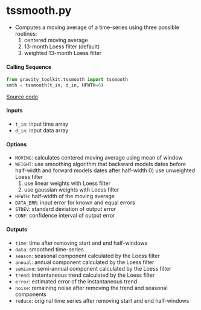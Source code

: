tssmooth.py
===========

 - Computes a moving average of a time-series using three possible routines:
   1) centered moving average
   2) 13-month Loess filter (default)
   3) weighted 13-month Loess filter

#### Calling Sequence
```python
from gravity_toolkit.tssmooth import tssmooth
smth = tssmooth(t_in, d_in, HFWTH=6)
```
[Source code](https://github.com/tsutterley/read-GRACE-harmonics/blob/main/gravity_toolkit/tssmooth.py)

#### Inputs
 - `t_in`: input time array
 - `d_in`: input data array

#### Options
 - `MOVING`: calculates centered moving average using mean of window
 - `WEIGHT`: use smoothing algorithm that backward models dates before half-width and forward models dates after half-width
   0) use unweighted Loess filter
   1) use linear weights with Loess filter
   2) use gaussian weights with Loess filter
 - `HFWTH`: half-width of the moving average
 - `DATA_ERR`: input error for known and equal errors
 - `STDEV`: standard deviation of output error
 - `CONF`: confidence interval of output error

#### Outputs
 - `time`: time after removing start and end half-windows
 - `data`: smoothed time-series
 - `season`: seasonal component calculated by the Loess filter
 - `annual`: annual component calculated by the Loess filter
 - `semiann`: semi-annual component calculated by the Loess filter
 - `trend`: instantaneous trend calculated by the Loess filter
 - `error`: estimated error of the instantaneous trend
 - `noise`: remaining noise after removing the trend and seasonal components
 - `reduce`: original time series after removing start and end half-windows
